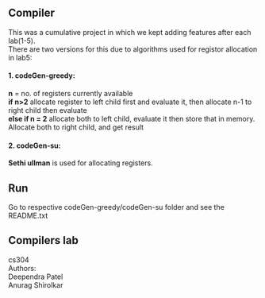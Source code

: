## Compiler
This was a cumulative project in which we kept adding features after each lab(1-5).<br />
There are two versions for this due to algorithms used for registor allocation in lab5:<br />
#### 1. codeGen-greedy: ####
<b>n</b> = no. of registers currently available<br />
<b>if n>2</b> allocate register to left child first and evaluate it, then allocate n-1 to right child then evaluate <br />
<b> else if n = 2</b> allocate both to left child, evaluate it then store that in memory. Allocate both to right child, and get result<br />
#### 2. codeGen-su: ####
<b>Sethi ullman</b> is used for allocating registers.
## Run
Go to respective codeGen-greedy/codeGen-su folder and see the README.txt
## Compilers lab
cs304<br />
Authors:<br />
Deependra Patel<br />
Anurag Shirolkar


